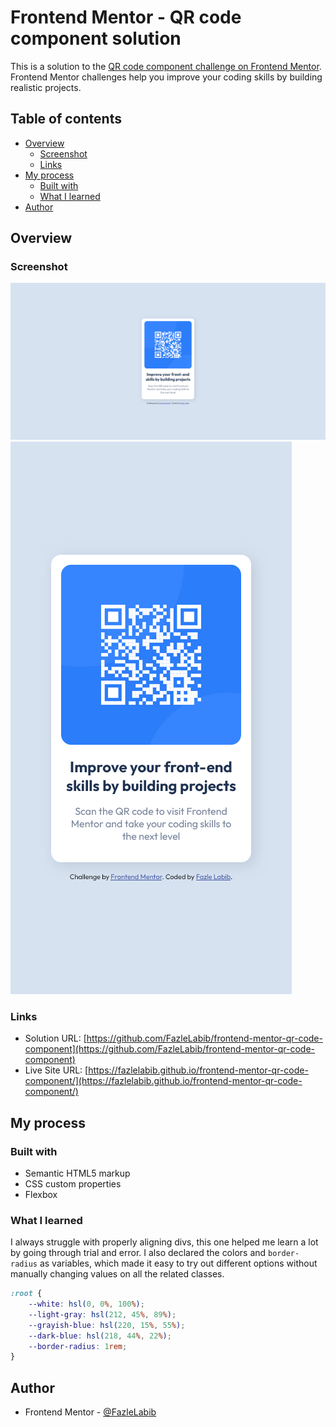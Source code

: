 # Frontend Mentor - QR code component solution

This is a solution to the [QR code component challenge on Frontend Mentor](https://www.frontendmentor.io/challenges/qr-code-component-iux_sIO_H). Frontend Mentor challenges help you improve your coding skills by building realistic projects. 

## Table of contents

- [Overview](#overview)
  - [Screenshot](#screenshot)
  - [Links](#links)
- [My process](#my-process)
  - [Built with](#built-with)
  - [What I learned](#what-i-learned)
- [Author](#author)

<!-- **Note: Delete this note and update the table of contents based on what sections you keep.** -->

## Overview

### Screenshot

![](/screenshots/desktop-screenshot.png)
![](/screenshots/mobile-screenshot.png)

<!-- Add a screenshot of your solution. The easiest way to do this is to use Firefox to view your project, right-click the page and select "Take a Screenshot". You can choose either a full-height screenshot or a cropped one based on how long the page is. If it's very long, it might be best to crop it.

Alternatively, you can use a tool like [FireShot](https://getfireshot.com/) to take the screenshot. FireShot has a free option, so you don't need to purchase it. 

Then crop/optimize/edit your image however you like, add it to your project, and update the file path in the image above.

**Note: Delete this note and the paragraphs above when you add your screenshot. If you prefer not to add a screenshot, feel free to remove this entire section.** -->

### Links

- Solution URL: [https://github.com/FazleLabib/frontend-mentor-qr-code-component](https://github.com/FazleLabib/frontend-mentor-qr-code-component)
- Live Site URL: [https://fazlelabib.github.io/frontend-mentor-qr-code-component/](https://fazlelabib.github.io/frontend-mentor-qr-code-component/)

## My process

### Built with

- Semantic HTML5 markup
- CSS custom properties
- Flexbox

<!-- **Note: These are just examples. Delete this note and replace the list above with your own choices** -->

### What I learned

I always struggle with properly aligning divs, this one helped me learn a lot by going through trial and error. I also declared the colors and `border-radius` as variables, which made it easy to try out different options without manually changing values on all the related classes.

<!-- To see how you can add code snippets, see below: -->

```css
:root {
    --white: hsl(0, 0%, 100%);
    --light-gray: hsl(212, 45%, 89%);
    --grayish-blue: hsl(220, 15%, 55%);
    --dark-blue: hsl(218, 44%, 22%);
    --border-radius: 1rem;
}
```

<!-- If you want more help with writing markdown, we'd recommend checking out [The Markdown Guide](https://www.markdownguide.org/) to learn more. -->

<!-- **Note: Delete this note and the content within this section and replace with your own learnings.** -->

<!-- ### Continued development

Use this section to outline areas that you want to continue focusing on in future projects. These could be concepts you're still not completely comfortable with or techniques you found useful that you want to refine and perfect.

**Note: Delete this note and the content within this section and replace with your own plans for continued development.** -->

<!-- ### Useful resources

- [Example resource 1](https://www.example.com) - This helped me for XYZ reason. I really liked this pattern and will use it going forward.
- [Example resource 2](https://www.example.com) - This is an amazing article which helped me finally understand XYZ. I'd recommend it to anyone still learning this concept. -->

<!-- **Note: Delete this note and replace the list above with resources that helped you during the challenge. These could come in handy for anyone viewing your solution or for yourself when you look back on this project in the future.** -->

## Author
- Frontend Mentor - [@FazleLabib](https://www.frontendmentor.io/profile/FazleLabib)

<!-- **Note: Delete this note and add/remove/edit lines above based on what links you'd like to share.** -->

<!-- ## Acknowledgments

This is where you can give a hat tip to anyone who helped you out on this project. Perhaps you worked in a team or got some inspiration from someone else's solution. This is the perfect place to give them some credit.

**Note: Delete this note and edit this section's content as necessary. If you completed this challenge by yourself, feel free to delete this section entirely.** -->
